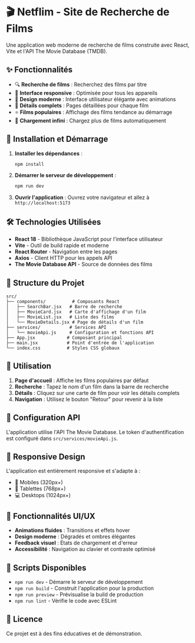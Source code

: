 # 🎬 Netflim - Site de Recherche de Films

Une application web moderne de recherche de films construite avec React, Vite et l'API The Movie Database (TMDB).

## ✨ Fonctionnalités

- 🔍 **Recherche de films** : Recherchez des films par titre
- 📱 **Interface responsive** : Optimisée pour tous les appareils
- 🎨 **Design moderne** : Interface utilisateur élégante avec animations
- 📄 **Détails complets** : Pages détaillées pour chaque film
- ⭐ **Films populaires** : Affichage des films tendance au démarrage
- 🔄 **Chargement infini** : Chargez plus de films automatiquement

## 🚀 Installation et Démarrage

1. **Installer les dépendances** :
   ```bash
   npm install
   ```

2. **Démarrer le serveur de développement** :
   ```bash
   npm run dev
   ```

3. **Ouvrir l'application** :
   Ouvrez votre navigateur et allez à `http://localhost:5173`

## 🛠️ Technologies Utilisées

- **React 18** - Bibliothèque JavaScript pour l'interface utilisateur
- **Vite** - Outil de build rapide et moderne
- **React Router** - Navigation entre les pages
- **Axios** - Client HTTP pour les appels API
- **The Movie Database API** - Source de données des films

## 📁 Structure du Projet

```
src/
├── components/          # Composants React
│   ├── SearchBar.jsx   # Barre de recherche
│   ├── MovieCard.jsx   # Carte d'affichage d'un film
│   ├── MovieList.jsx   # Liste des films
│   └── MovieDetails.jsx # Page de détails d'un film
├── services/           # Services API
│   └── movieApi.js     # Configuration et fonctions API
├── App.jsx            # Composant principal
├── main.jsx           # Point d'entrée de l'application
└── index.css          # Styles CSS globaux
```

## 🎯 Utilisation

1. **Page d'accueil** : Affiche les films populaires par défaut
2. **Recherche** : Tapez le nom d'un film dans la barre de recherche
3. **Détails** : Cliquez sur une carte de film pour voir les détails complets
4. **Navigation** : Utilisez le bouton "Retour" pour revenir à la liste

## 🔧 Configuration API

L'application utilise l'API The Movie Database. Le token d'authentification est configuré dans `src/services/movieApi.js`.

## 📱 Responsive Design

L'application est entièrement responsive et s'adapte à :
- 📱 Mobiles (320px+)
- 📱 Tablettes (768px+)
- 💻 Desktops (1024px+)

## 🎨 Fonctionnalités UI/UX

- **Animations fluides** : Transitions et effets hover
- **Design moderne** : Dégradés et ombres élégantes
- **Feedback visuel** : États de chargement et d'erreur
- **Accessibilité** : Navigation au clavier et contraste optimisé

## 🚀 Scripts Disponibles

- `npm run dev` - Démarre le serveur de développement
- `npm run build` - Construit l'application pour la production
- `npm run preview` - Prévisualise la build de production
- `npm run lint` - Vérifie le code avec ESLint

## 📄 Licence

Ce projet est à des fins éducatives et de démonstration.
